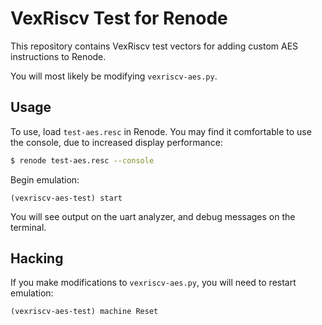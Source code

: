 # VexRiscv Test for Renode

This repository contains VexRiscv test vectors for adding custom AES instructions to Renode.

You will most likely be modifying `vexriscv-aes.py`.

## Usage

To use, load `test-aes.resc` in Renode. You may find it comfortable to use the console, due to increased display performance:

```bash
$ renode test-aes.resc --console
```

Begin emulation:

```
(vexriscv-aes-test) start
```

You will see output on the uart analyzer, and debug messages on the terminal.

## Hacking

If you make modifications to `vexriscv-aes.py`, you will need to restart emulation:

```
(vexriscv-aes-test) machine Reset
```
